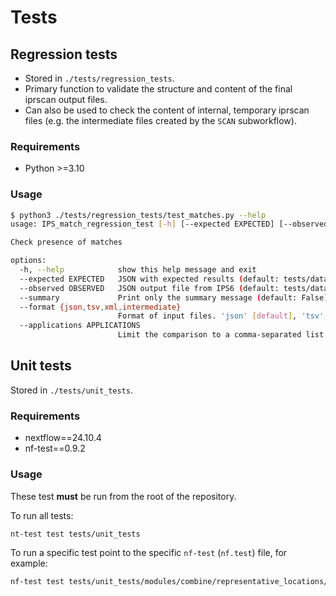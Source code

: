 # Tests

## Regression tests

* Stored in `./tests/regression_tests`.
* Primary function to validate the structure and content of the final iprscan output files.
* Can also be used to check the content of internal, temporary iprscan files (e.g. the intermediate files created by the `SCAN` subworkflow).

### Requirements

* Python >=3.10

### Usage

```bash
$ python3 ./tests/regression_tests/test_matches.py --help
usage: IPS_match_regression_test [-h] [--expected EXPECTED] [--observed OBSERVED] [--summary] [--format {json,tsv,xml,intermediate}] [--applications APPLICATIONS]

Check presence of matches

options:
  -h, --help            show this help message and exit
  --expected EXPECTED   JSON with expected results (default: tests/data/output/test.faa.json)
  --observed OBSERVED   JSON output file from IPS6 (default: tests/data/output/test.faa.json)
  --summary             Print only the summary message (default: False)
  --format {json,tsv,xml,intermediate}
                        Format of input files. 'json' [default], 'tsv', or 'xml' for final output files or 'intermediate' to compare the temporary working files of InterProScan6. (default: json)
  --applications APPLICATIONS
                        Limit the comparison to a comma-separated list of applicaitons (default: None)
```

## Unit tests

Stored in `./tests/unit_tests`.

### Requirements

* nextflow==24.10.4
* nf-test==0.9.2

### Usage

These test **must** be run from the root of the repository.

To run all tests:
```bash
nt-test test tests/unit_tests
```

To run a specific test point to the specific `nf-test` (`nf.test`) file, for example:
```bash
nf-test test tests/unit_tests/modules/combine/representative_locations/main.nf.test
```
